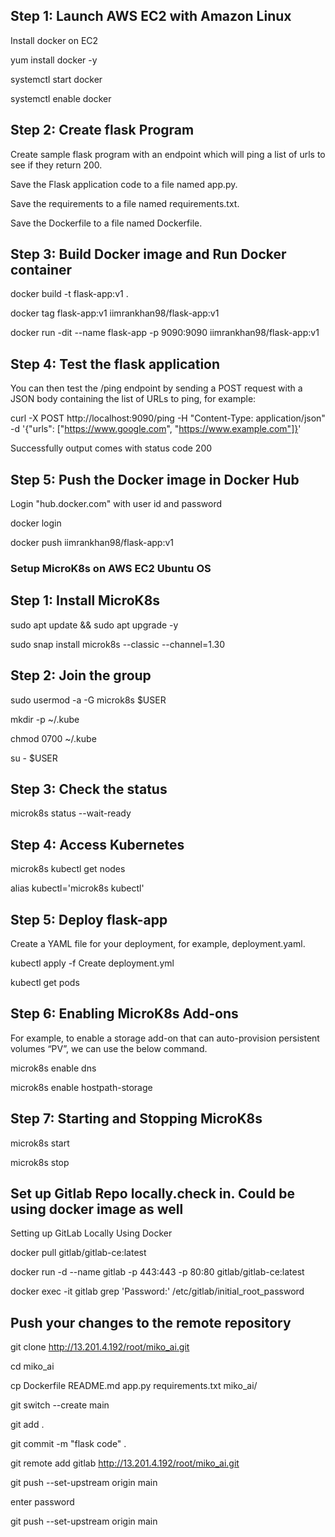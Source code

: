 ## Step 1: Launch AWS EC2 with Amazon Linux ##
Install docker on EC2

yum install docker -y

systemctl start docker

systemctl enable docker

## Step 2: Create flask Program ##
Create sample flask program with an endpoint which will ping a list of urls to see if they return 200.

Save the Flask application code to a file named app.py.

Save the requirements to a file named requirements.txt.

Save the Dockerfile to a file named Dockerfile.

## Step 3: Build Docker image and Run Docker container ##

docker build -t flask-app:v1 .

docker tag flask-app:v1  iimrankhan98/flask-app:v1

docker run -dit --name flask-app  -p 9090:9090 iimrankhan98/flask-app:v1

## Step 4: Test the flask application ##
You can then test the /ping endpoint by sending a POST request with a JSON body containing the list of URLs to ping, for example:

curl -X POST http://localhost:9090/ping -H "Content-Type: application/json" -d '{"urls": ["https://www.google.com", "https://www.example.com"]}'

Successfully output comes with status code 200

## Step 5: Push the Docker image in Docker Hub ##
Login "hub.docker.com" with user id and password

docker login

docker push iimrankhan98/flask-app:v1


### Setup MicroK8s on AWS EC2 Ubuntu OS ###

## Step 1: Install MicroK8s ##

sudo apt update && sudo apt upgrade -y

sudo snap install microk8s --classic --channel=1.30

## Step 2: Join the group ##

sudo usermod -a -G microk8s $USER

mkdir -p ~/.kube

chmod 0700 ~/.kube

su - $USER

## Step 3: Check the status ##

microk8s status --wait-ready

## Step 4: Access Kubernetes ##

microk8s kubectl get nodes

alias kubectl='microk8s kubectl'


## Step 5: Deploy flask-app ##

Create a YAML file for your deployment, for example, deployment.yaml.

kubectl apply -f Create deployment.yml

kubectl get pods


## Step 6: Enabling MicroK8s Add-ons ##

For example, to enable a storage add-on that can auto-provision persistent volumes “PV”, we can use the below command.

microk8s enable dns

microk8s enable hostpath-storage

## Step 7: Starting and Stopping MicroK8s ##

microk8s start

microk8s stop


## Set up Gitlab Repo locally.check in. Could be using docker image as well ##

Setting up GitLab Locally Using Docker

docker pull gitlab/gitlab-ce:latest

docker run -d --name gitlab -p 443:443 -p 80:80 gitlab/gitlab-ce:latest

docker exec -it gitlab grep 'Password:' /etc/gitlab/initial_root_password

## Push your changes to the remote repository ##

git clone http://13.201.4.192/root/miko_ai.git

cd miko_ai

cp Dockerfile README.md  app.py  requirements.txt  miko_ai/

git switch --create main

git add .

git commit -m "flask code" .

git remote add gitlab  http://13.201.4.192/root/miko_ai.git

git push --set-upstream origin main

enter password

git push --set-upstream origin main















